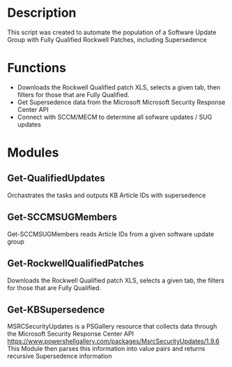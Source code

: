 # Description

This script was created to automate the population of a Software Update Group with Fully Qualified Rockwell Patches, including Supersedence 

# Functions
- Downloads the Rockwell Qualified patch XLS, selects a given tab, then filters for those that are Fully Qualified. 
- Get Supersedence data from the Microsoft Microsoft Security Response Center API
-	Connect with SCCM/MECM to determine all sofware updates / SUG updates

# Modules
## Get-QualifiedUpdates
Orchastrates the tasks and outputs KB Article IDs with supersedence
## Get-SCCMSUGMembers
Get-SCCMSUGMembers reads Article IDs from a given software update group
## Get-RockwellQualifiedPatches
Downloads the Rockwell Qualified patch XLS, selects a given tab, the filters for those that are Fully Qualified. 
## Get-KBSupersedence
MSRCSecurityUpdates is a PSGallery resource that collects data through the Microsoft Security Response Center API https://www.powershellgallery.com/packages/MsrcSecurityUpdates/1.9.6
This Module then parses this information into value pairs and returns recursive Supersedence information


	
